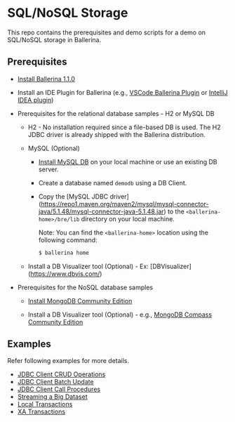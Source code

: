  # SQL/NoSQL Storage
 
 This repo contains the prerequisites and demo scripts for a demo on SQL/NoSQL storage in Ballerina.
 
 ## Prerequisites
 
 * [Install Ballerina 1.1.0](https://ballerina.io/downloads/)
 * Install an IDE Plugin for Ballerina (e.g., [VSCode Ballerina Plugin](https://marketplace.visualstudio.com/items?itemName=ballerina.ballerina) or [IntelliJ IDEA plugin](https://plugins.jetbrains.com/plugin/9520-ballerina))

 * Prerequisites for the relational database samples - H2 or MySQL DB
    * H2 - No installation required since a file-based DB is used. The H2 JDBC driver is already shipped with the Ballerina distribution. 

    * MySQL (Optional) 
        * [Install MySQL DB](https://dev.mysql.com/downloads/mysql/) on your local machine or use an existing DB server.
        * Create a database named `demodb` using a DB Client.
        
        * Copy the [MySQL JDBC driver] (https://repo1.maven.org/maven2/mysql/mysql-connector-java/5.1.48/mysql-connector-java-5.1.48.jar) to the `<ballerina-home>/bre/lib` directory on your local machine. 
          
          Note: You can find the `<ballerina-home>` location using the  following command:
            ```cmd
            $ ballerina home
            ```
    * Install a DB Visualizer tool (Optional) - Ex: [DBVisualizer] (https://www.dbvis.com/)

 * Prerequisites for the NoSQL database samples
    * [Install MongoDB Community Edition](https://docs.mongodb.com/manual/installation/#mongodb-community-edition-installation-tutorials)

    * Install a DB Visualizer tool (Optional) - e.g., [MongoDB Compass Community Edition](https://www.mongodb.com/download-center/compass)


## Examples

Refer following examples for more details.

* [JDBC Client CRUD Operations](https://ballerina.io/v1-1/learn/by-example/jdbc-client-crud-operations.html)
* [JDBC Client Batch Update](https://ballerina.io/v1-1/learn/by-example/jdbc-client-batch-update.html)
* [JDBC Client Call Procedures](https://ballerina.io/v1-1/learn/by-example/jdbc-client-call-procedures.html)
* [Streaming a Big Dataset](https://ballerina.io/v1-1/learn/by-example/jdbc-streaming-big-dataset.html)
* [Local Transactions](https://ballerina.io/v1-1/learn/by-example/local-transactions.html)
* [XA Transactions](https://ballerina.io/v1-1/learn/by-example/xa-transactions.html)